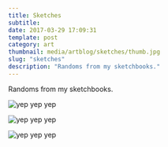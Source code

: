 ```yaml
---
title: Sketches
subtitle:
date: 2017-03-29 17:09:31
template: post
category: art
thumbnail: media/artblog/sketches/thumb.jpg
slug: "sketches"
description: "Randoms from my sketchbooks."
---
```


Randoms from my sketchbooks.

<!-- more -->

![yep yep yep](/media/artblog/sketches/sketch-facepalm.jpg "yep yep")

![yep yep yep](/media/artblog/sketches/sketch_crane_fish.jpg "yep yep")

![yep yep yep](/media/artblog/sketches/sketch-pigeon.jpg "yep yep")
